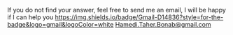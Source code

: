 If you do not find your answer, feel free to send me an email, I will be happy if I can help you
https://img.shields.io/badge/Gmail-D14836?style=for-the-badge&logo=gmail&logoColor=white Hamedi.Taher.Bonab@gmail.com
